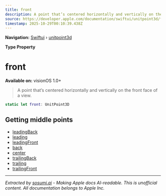 ```yaml
---
title: front
description: A point that’s centered horizontally and vertically on the front face of a view.
source: https://developer.apple.com/documentation/swiftui/unitpoint3d/front
timestamp: 2025-10-29T00:10:39.438Z
---
```


**Navigation:** [Swiftui](/documentation/swiftui) › [unitpoint3d](/documentation/swiftui/unitpoint3d)

**Type Property**

# front

**Available on:** visionOS 1.0+

> A point that’s centered horizontally and vertically on the front face of a view.

```swift
static let front: UnitPoint3D
```

## Getting middle points

- [leadingBack](/documentation/swiftui/unitpoint3d/leadingback)
- [leading](/documentation/swiftui/unitpoint3d/leading)
- [leadingFront](/documentation/swiftui/unitpoint3d/leadingfront)
- [back](/documentation/swiftui/unitpoint3d/back)
- [center](/documentation/swiftui/unitpoint3d/center)
- [trailingBack](/documentation/swiftui/unitpoint3d/trailingback)
- [trailing](/documentation/swiftui/unitpoint3d/trailing)
- [trailingFront](/documentation/swiftui/unitpoint3d/trailingfront)

---

*Extracted by [sosumi.ai](https://sosumi.ai) - Making Apple docs AI-readable.*
*This is unofficial content. All documentation belongs to Apple Inc.*
